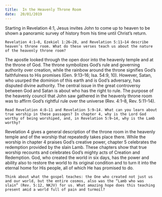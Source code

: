 ```yaml
---
title:  In the Heavenly Throne Room
date:  20/01/2019
---
```


Starting in Revelation 4:1, Jesus invites John to come up to heaven to be shown a panoramic survey of history from his time until Christ’s return.

`Revelation 4:1–8, Ezekiel 1:26–28, and Revelation 5:11–14 describe heaven’s throne room. What do these verses teach us about the nature of the heavenly throne room?`

The apostle looked through the open door into the heavenly temple and at the throne of God. The throne symbolizes God’s rule and governing authority over creation, while the rainbow around the throne signifies God’s faithfulness to His promises (Gen. 9:13–16; Isa. 54:9, 10). However, Satan, who usurped the dominion of this earth and is God’s adversary, has disputed divine authority. The central issue in the great controversy between God and Satan is about who has the right to rule. The purpose of the heavenly council that John saw gathered in the heavenly throne room was to affirm God’s rightful rule over the universe (Rev. 4:1–8, Rev. 5:11–14).

`Read Revelation 4:8–11 and Revelation 5:9–14. What can you learn about true worship in these passages? In chapter 4, why is the Lord God worthy of being worshiped, and, in Revelation 5:9–14, why is the Lamb worthy?`

Revelation 4 gives a general description of the throne room in the heavenly temple and of the worship that repeatedly takes place there. While the worship in chapter 4 praises God’s creative power, chapter 5 celebrates the redemption provided by the slain Lamb. These chapters show that true worship recounts and celebrates God’s mighty acts of Creation and Redemption. God, who created the world in six days, has the power and ability also to restore the world to its original condition and to turn it into the eternal home for His people, all of which He has promised to do.

`Think about what the gospel teaches: the One who created not just us and our world, but the entire cosmos, also was the “Lamb who was slain” (Rev. 5:12, NKJV) for us. What amazing hope does this teaching present amid a world full of pain and turmoil?`